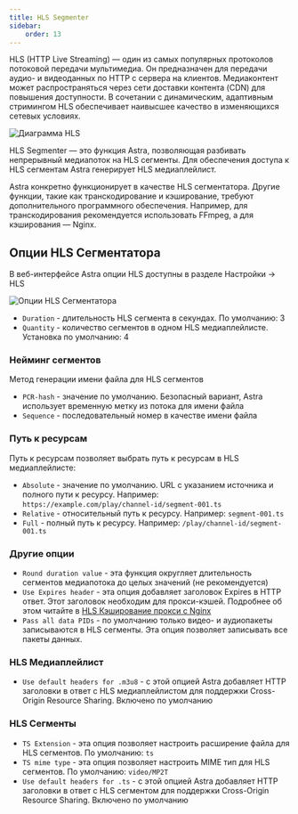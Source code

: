 ```yaml
---
title: HLS Segmenter
sidebar:
    order: 13
---
```


HLS (HTTP Live Streaming) — один из самых популярных протоколов потоковой передачи мультимедиа. Он предназначен для передачи аудио- и видеоданных по HTTP с сервера на клиентов. Медиаконтент может распространяться через сети доставки контента (CDN) для повышения доступности. В сочетании с динамическим, адаптивным стримингом HLS обеспечивает наивысшее качество в изменяющихся сетевых условиях.

![Диаграмма HLS](https://cdn.cesbo.com/help/astra/delivery/http-hls/hls-segmenter/diagram.svg)

HLS Segmenter — это функция Astra, позволяющая разбивать непрерывный медиапоток на HLS сегменты. Для обеспечения доступа к HLS сегментам Astra генерирует HLS медиаплейлист.

Astra конкретно функционирует в качестве HLS сегментатора. Другие функции, такие как транскодирование и кэширование, требуют дополнительного программного обеспечения. Например, для транскодирования рекомендуется использовать FFmpeg, а для кэширования — Nginx.

## Опции HLS Сегментатора

В веб-интерфейсе Astra опции HLS доступны в разделе Настройки → HLS

![Опции HLS Сегментатора](https://cdn.cesbo.com/help/astra/delivery/http-hls/hls-segmenter/options.png)

- `Duration` - длительность HLS сегмента в секундах. По умолчанию: 3
- `Quantity` - количество сегментов в одном HLS медиаплейлисте. Установка по умолчанию: 4

### Нейминг сегментов

Метод генерации имени файла для HLS сегментов

- `PCR-hash` - значение по умолчанию. Безопасный вариант, Astra использует временную метку из потока для имени файла
- `Sequence` - последовательный номер в качестве имени файла

### Путь к ресурсам

Путь к ресурсам позволяет выбрать путь к ресурсам в HLS медиаплейлисте:

- `Absolute` - значение по умолчанию. URL с указанием источника и полного пути к ресурсу. Например: `https://example.com/play/channel-id/segment-001.ts`
- `Relative` - относительный путь к ресурсу. Например: `segment-001.ts`
- `Full` - полный путь к ресурсу. Например: `/play/channel-id/segment-001.ts`

### Другие опции

- `Round duration value` - эта функция округляет длительность сегментов медиапотока до целых значений (не рекомендуется)
- `Use Expires header` - эта опция добавляет заголовок Expires в HTTP ответ. Этот заголовок необходим для прокси-кэшей. Подробнее об этом читайте в [HLS Кэширование прокси с Nginx](/en/articles/tools-and-utilities/hls-caching-proxy-with-nginx)
- `Pass all data PIDs` - по умолчанию только видео- и аудиопакеты записываются в HLS сегменты. Эта опция позволяет записывать все пакеты данных.

### HLS Медиаплейлист

- `Use default headers for .m3u8` - с этой опцией Astra добавляет HTTP заголовки в ответ с HLS медиаплейлистом для поддержки Cross-Origin Resource Sharing. Включено по умолчанию

### HLS Сегменты

- `TS Extension` - эта опция позволяет настроить расширение файла для HLS сегментов. По умолчанию: `ts`
- `TS mime type` - эта опция позволяет настроить MIME тип для HLS сегментов. По умолчанию: `video/MP2T`
- `Use default headers for .ts` - с этой опцией Astra добавляет HTTP заголовки в ответ с HLS сегментом для поддержки Cross-Origin Resource Sharing. Включено по умолчанию